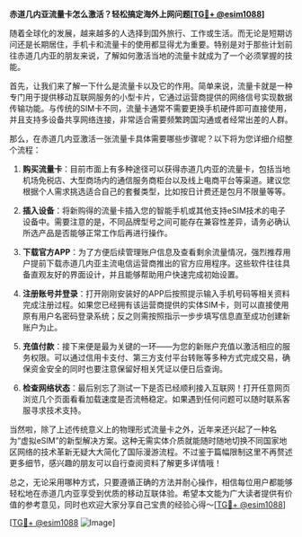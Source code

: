 **赤道几内亚流量卡怎么激活？轻松搞定海外上网问题[[TG💪+ @esim1088](https://t.me/s/esim1088)]**

随着全球化的发展，越来越多的人选择到国外旅行、工作或生活。而无论是短期访问还是长期居住，手机卡和流量卡的使用都显得尤为重要。特别是对于那些计划前往赤道几内亚的朋友来说，了解如何激活当地的流量卡就成为了一个必须掌握的技能。

首先，让我们来了解一下什么是流量卡以及它的作用。简单来说，流量卡就是一种专门用于提供移动互联网服务的小型卡片，它通过运营商提供的网络信号实现数据传输功能。与传统的SIM卡不同，流量卡通常不需要更换手机硬件即可直接使用，并且支持多设备共享网络连接，非常适合需要频繁跨国沟通或者经常出差的人群。

那么，在赤道几内亚激活一张流量卡具体需要哪些步骤呢？以下将为您详细介绍整个流程：

1. **购买流量卡**：目前市面上有多种途径可以获得赤道几内亚的流量卡，包括当地机场免税店、大型商场内的通信服务商柜台以及线上电商平台等渠道。建议您根据个人需求挑选适合自己的套餐类型，比如按日计费还是包月不限量等等。

2. **插入设备**：将新购得的流量卡插入您的智能手机或其他支持eSIM技术的电子设备中。需要注意的是，不同品牌型号之间可能存在兼容性差异，请务必确认所选产品是否能够正常工作后再进行操作。

3. **下载官方APP**：为了方便后续管理账户信息及查看剩余流量情况，强烈推荐用户提前下载赤道几内亚主流电信运营商推出的官方应用程序。这些软件往往具备直观友好的界面设计，并且能够帮助用户快速完成初始设置。

4. **注册账号并登录**：打开刚刚安装好的APP后按照提示输入手机号码等相关资料完成注册过程。如果您已经拥有该运营商提供的实体SIM卡，则可以直接使用原有用户名密码登录系统；反之则需按照指示一步步填写信息直至成功创建新账户为止。

5. **充值付款**：接下来便是最为关键的一环——为您的新账户充值以激活相应的服务权限。可以通过信用卡支付、第三方支付平台转账等多种方式完成交易，确保资金安全的同时也要注意保留好相关凭证以便日后查询。

6. **检查网络状态**：最后别忘了测试一下是否已经顺利接入互联网！打开任意网页浏览几个页面看看加载速度是否流畅稳定。如果遇到任何问题可以随时联系客服寻求技术支持。

当然啦，除了上述传统意义上的物理形式流量卡之外，近年来还兴起了一种名为“虚拟eSIM”的新型解决方案。这种无需实体介质就能随时随地切换不同国家地区网络的技术革新无疑大大简化了国际漫游流程。不过鉴于篇幅限制这里不再赘述更多细节，感兴趣的朋友可以自行查阅资料了解更多详情哦！

总之，无论采用哪种方式，只要遵循正确的方法并耐心操作，相信每位用户都能够轻松地在赤道几内亚享受到优质的移动互联体验。希望本文能为广大读者提供有价值的参考意见，同时也欢迎大家分享自己宝贵的经验心得～[[TG💪+ @esim1088](https://t.me/s/esim1088)]

[[TG💪+ @esim1088](https://t.me/s/esim1088) ![Image](https://i.postimg.cc/4NQfJmqS/Snipaste-2025-05-13-00-14-12.png)]